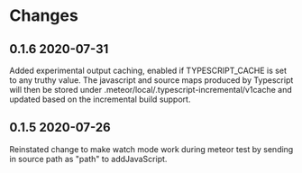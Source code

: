 # Changes

## 0.1.6 2020-07-31
Added experimental output caching, enabled if TYPESCRIPT_CACHE is set to any truthy value.
The javascript and source maps produced by Typescript will then be stored under .meteor/local/.typescript-incremental/v1cache and updated
based on the incremental build support.

## 0.1.5 2020-07-26
Reinstated change to make watch mode work during meteor test by sending in source path as "path" to addJavaScript.

